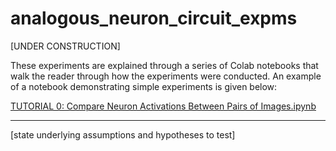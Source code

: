 # analogous_neuron_circuit_expms

[UNDER CONSTRUCTION]

These experiments are explained through a series of Colab notebooks that walk the reader through how the experiments were conducted. An example of a notebook demonstrating simple experiments is given below:

<a href="https://colab.research.google.com/drive/12hQolN9TLXsakkG96nYUgU30_6YL74bf#scrollTo=IAJjuRTDBnOr">TUTORIAL 0: Compare Neuron Activations Between Pairs of Images.ipynb</a>

---

[state underlying assumptions and hypotheses to test]
